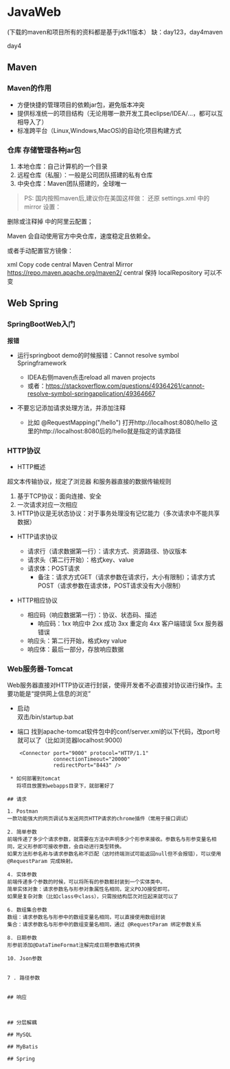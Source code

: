 # JavaWeb

(下载的maven和项目所有的资料都是基于jdk11版本）
缺：day123，day4maven

day4  
## Maven  

### Maven的作用

* 方便快捷的管理项目的依赖jar包，避免版本冲突
* 提供标准统一的项目结构（无论用哪一款开发工具eclipse/IDEA/...，都可以互相导入了）
* 标准跨平台（Linux,Windows,MacOS)的自动化项目构建方式

### 仓库 存储管理各种jar包
1. 本地仓库：自己计算机的一个目录
2. 远程仓库（私服）：一般是公司团队搭建的私有仓库
3. 中央仓库：Maven团队搭建的，全球唯一

>PS: 国内按照maven后,建议你在美国这样做：
还原 settings.xml 中的 mirror 设置：

删除或注释掉 <mirrors> 中的阿里云配置；

Maven 会自动使用官方中央仓库，速度稳定且依赖全。

或者手动配置官方镜像：

xml
Copy code
<mirror>
    <id>central</id>
    <name>Maven Central Mirror</name>
    <url>https://repo.maven.apache.org/maven2/</url>
    <mirrorOf>central</mirrorOf>
</mirror>
保持 localRepository 可以不变


## Web Spring

### SpringBootWeb入门
**报错**
* 运行springboot demo的时候报错：Cannot resolve symbol Springframework
  * IDEA右侧maven点击reload all maven projects
  * 或者：https://stackoverflow.com/questions/49364261/cannot-resolve-symbol-springapplication/49364667

* 不要忘记添加请求处理方法，并添加注释
  * 比如    @RequestMapping("/hello")    打开http://localhost:8080/hello  这里的http://localhost:8080后的/hello就是指定的请求路径


### HTTP协议

* HTTP概述

超文本传输协议，规定了浏览器 和服务器直接的数据传输规则  

1. 基于TCP协议：面向连接、安全
2. 一次请求对应一次相应
3. HTTP协议是无状态协议：对于事务处理没有记忆能力（多次请求中不能共享数据）

* HTTP请求协议
  * 请求行（请求数据第一行）：请求方式、资源路径、协议版本
  * 请求头（第二行开始）：格式key、value
  * 请求体：POST请求
    * 备注：请求方式GET（请求参数在请求行，大小有限制）；请求方式POST（请求参数在请求体，POST请求没有大小限制）

* HTTP相应协议
  * 相应码（响应数据第一行）：协议、状态码、描述
    * 响应码：1xx 响应中 2xx 成功 3xx 重定向 4xx 客户端错误 5xx 服务器错误
  * 响应头：第二行开始，格式key value
  * 响应体：最后一部分，存放响应数据
    
### Web服务器-Tomcat 

Web服务器直接对HTTP协议进行封装，使得开发者不必直接对协议进行操作。主要功能是“提供网上信息的浏览”

 * 启动  
   双击/bin/startup.bat
   
 * 端口
   找到apache-tomcat软件包中的conf/server.xml的以下代码，改port号就可以了（比如浏览器localhost:9000)
```
    <Connector port="9000" protocol="HTTP/1.1"
               connectionTimeout="20000"
               redirectPort="8443" />
   
 * 如何部署到tomcat
   将项目放置到webapps目录下，就部署好了
  
## 请求  

1. Postman    
一款功能强大的网页调试与发送网页HTTP请求的chrome插件（常用于接口调试）

2. 简单参数  
前端传递了多少个请求参数，就需要在方法中声明多少个形参来接收。参数名与形参变量名相同，定义形参即可接收参数，会自动进行类型转换。  
如果方法形参名称与请求参数名称不匹配（这时终端测试可能返回null但不会报错），可以使用 @RequestParam 完成映射。
   
4. 实体参数  
前端传递多个参数的时候，可以将所有的参数都封装到一个实体类中。   
简单实体对象：请求参数名与形参对象属性名相同，定义POJO接受即可。  
如果是复杂对象（比如class中class），只需按结构层次对应起来就可以了

6. 数组集合参数   
数组：请求参数名与形参中的数组变量名相同，可以直接使用数组封装  
集合：请求参数名与形参中的数组变量名相同，通过 @RequestParam 绑定参数关系

8. 日期参数
形参前添加@DataTimeFormat注解完成日期参数格式转换  

10. Json参数  


7 . 路径参数  

 
## 响应  



## 分层解耦

## MySQL

## MyBatis

## Spring  



